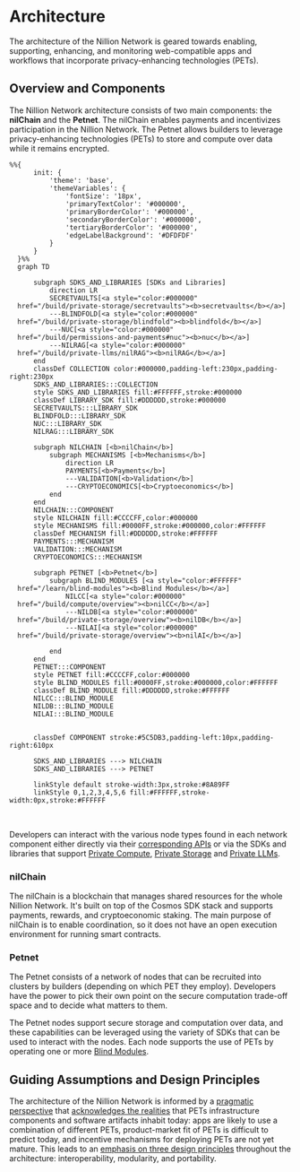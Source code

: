 # Architecture

The architecture of the Nillion Network is geared towards enabling, supporting, enhancing, and monitoring web-compatible apps and workflows that incorporate privacy-enhancing technologies (PETs).

## Overview and Components

The Nillion Network architecture consists of two main components: the **nilChain** and the **Petnet**. The nilChain enables payments and incentivizes participation in the Nillion Network. The Petnet allows builders to leverage privacy-enhancing technologies (PETs) to store and compute over data while it remains encrypted.

```mermaid
%%{
      init: {
          'theme': 'base',
          'themeVariables': {
              'fontSize': '18px',
              'primaryTextColor': '#000000',
              'primaryBorderColor': '#000000',
              'secondaryBorderColor': '#000000',
              'tertiaryBorderColor': '#000000',
              'edgeLabelBackground': '#DFDFDF'
          }
      }
  }%%
  graph TD

      subgraph SDKS_AND_LIBRARIES [SDKs and Libraries]
          direction LR
          SECRETVAULTS[<a style="color:#000000"
  href="/build/private-storage/secretvaults"><b>secretvaults</b></a>]
          ---BLINDFOLD[<a style="color:#000000"
  href="/build/private-storage/blindfold"><b>blindfold</b></a>]
          ---NUC[<a style="color:#000000"
  href="/build/permissions-and-payments#nuc"><b>nuc</b></a>]
          ---NILRAG[<a style="color:#000000"
  href="/build/private-llms/nilRAG"><b>nilRAG</b></a>]
      end
      classDef COLLECTION color:#000000,padding-left:230px,padding-right:230px
      SDKS_AND_LIBRARIES:::COLLECTION
      style SDKS_AND_LIBRARIES fill:#FFFFFF,stroke:#000000
      classDef LIBRARY_SDK fill:#DDDDDD,stroke:#000000
      SECRETVAULTS:::LIBRARY_SDK
      BLINDFOLD:::LIBRARY_SDK
      NUC:::LIBRARY_SDK
      NILRAG:::LIBRARY_SDK

      subgraph NILCHAIN [<b>nilChain</b>]
          subgraph MECHANISMS [<b>Mechanisms</b>]
              direction LR
              PAYMENTS[<b>Payments</b>]
              ---VALIDATION[<b>Validation</b>]
              ---CRYPTOECONOMICS[<b>Cryptoeconomics</b>]
          end
      end
      NILCHAIN:::COMPONENT
      style NILCHAIN fill:#CCCCFF,color:#000000
      style MECHANISMS fill:#0000FF,stroke:#000000,color:#FFFFFF
      classDef MECHANISM fill:#DDDDDD,stroke:#FFFFFF
      PAYMENTS:::MECHANISM
      VALIDATION:::MECHANISM
      CRYPTOECONOMICS:::MECHANISM

      subgraph PETNET [<b>Petnet</b>]
          subgraph BLIND_MODULES [<a style="color:#FFFFFF"
  href="/learn/blind-modules"><b>Blind Modules</b></a>]
              NILCC[<a style="color:#000000"
  href="/build/compute/overview"><b>nilCC</b></a>]
              ---NILDB[<a style="color:#000000"
  href="/build/private-storage/overview"><b>nilDB</b></a>]
              ---NILAI[<a style="color:#000000"
  href="/build/private-storage/overview"><b>nilAI</b></a>]

          end
      end
      PETNET:::COMPONENT
      style PETNET fill:#CCCCFF,color:#000000
      style BLIND_MODULES fill:#0000FF,stroke:#000000,color:#FFFFFF
      classDef BLIND_MODULE fill:#DDDDDD,stroke:#FFFFFF
      NILCC:::BLIND_MODULE
      NILDB:::BLIND_MODULE
      NILAI:::BLIND_MODULE


      classDef COMPONENT stroke:#5C5DB3,padding-left:10px,padding-right:610px

      SDKS_AND_LIBRARIES ---> NILCHAIN
      SDKS_AND_LIBRARIES ---> PETNET

      linkStyle default stroke-width:3px,stroke:#8A89FF
      linkStyle 0,1,2,3,4,5,6 fill:#FFFFFF,stroke-width:0px,stroke:#FFFFFF

```

<br/>

Developers can interact with the various node types found in each network component either directly via their [corresponding APIs](/api/overview) or via the SDKs and libraries that support [Private Compute](/build/compute/overview), [Private Storage](/build/private-storage/overview) and [Private LLMs](/build/private-llms/overview).

### nilChain

The nilChain is a blockchain that manages shared resources for the whole Nillion Network. It's built on top of the Cosmos SDK stack and supports payments, rewards, and cryptoeconomic staking. The main purpose of nilChain is to enable coordination, so it does not have an open execution environment for running smart contracts.

### Petnet

The Petnet consists of a network of nodes that can be recruited into clusters by builders (depending on which PET they employ). Developers have the power to pick their own point on the secure computation trade-off space and to decide what matters to them.

The Petnet nodes support secure storage and computation over data, and these capabilities can be leveraged using the variety of SDKs that can be used to interact with the nodes. Each node supports the use of PETs by operating one or more [Blind Modules](/learn/blind-modules).

## Guiding Assumptions and Design Principles

The architecture of the Nillion Network is informed by a [pragmatic perspective](/articles/nillion-network-architecture) that [acknowledges the realities](/articles/nillion-network-architecture#guiding-assumptions) that PETs infrastructure components and software artifacts inhabit today: apps are likely to use a combination of different PETs, product-market fit of PETs is difficult to predict today, and incentive mechanisms for deploying PETs are not yet mature. This leads to an [emphasis on three design principles](/articles/nillion-network-architecture#interoperability-modularity-and-portability) throughout the architecture: interoperability, modularity, and portability.
